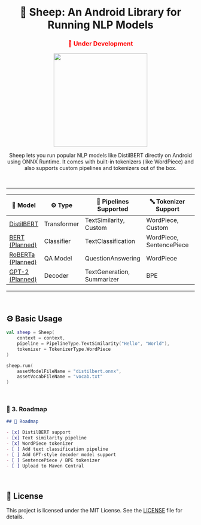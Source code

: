 <h1 align="center">🐑 Sheep: An Android Library for Running NLP Models</h1>

<h3 align="center" style="color:red;">🚧 Under Development</h3>

<p align="center">
  <img src="https://media.giphy.com/media/26ufdipQqU2lhNA4g/giphy.gif" width="250"/>
</p>

<p align="center">
  Sheep lets you run popular NLP models like DistilBERT directly on Android using ONNX Runtime.  
  It comes with built-in tokenizers (like WordPiece) and also supports custom pipelines and tokenizers out of the box.
</p>

<br>

---

| 🧠 Model       | ⚙️ Type         | 🧩 Pipelines Supported         | 🔤 Tokenizer Support         | 📊 Status       |
|---------------|------------------|-------------------------------|------------------------------|-----------------|
| [DistilBERT](https://huggingface.co/distilbert/distilbert-base-uncased) | Transformer       | TextSimilarity, Custom        | WordPiece, Custom            | ✅ Working       |
| [BERT (Planned)](https://huggingface.co/bert-base-uncased) | Classifier        | TextClassification            | WordPiece, SentencePiece     | 🚧 Planned       |
| [RoBERTa (Planned)](https://huggingface.co/roberta-base) | QA Model          | QuestionAnswering             | WordPiece                    | 🚧 Planned       |
| [GPT-2 (Planned)](https://huggingface.co/gpt2) | Decoder           | TextGeneration, Summarizer    | BPE                          | 🧪 In Design     |

---

<br>

## ⚙️ Basic Usage

```kotlin
val sheep = Sheep(
    context = context,
    pipeline = PipelineType.TextSimilarity("Hello", "World"),
    tokenizer = TokenizerType.WordPiece
)

sheep.run(
    assetModelFileName = "distilbert.onnx",
    assetVocabFileName = "vocab.txt"
)
```

<br>

### 🚧 3. **Roadmap**

```md
## 🚧 Roadmap

- [x] DistilBERT support
- [x] Text similarity pipeline
- [x] WordPiece tokenizer
- [ ] Add text classification pipeline
- [ ] Add GPT-style decoder model support
- [ ] SentencePiece / BPE tokenizer
- [ ] Upload to Maven Central
```

<br>

## 📄 License

This project is licensed under the MIT License. See the [LICENSE](LICENSE) file for details.


